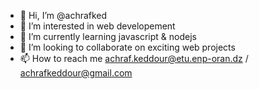- 👋 Hi, I’m @achrafked 
- 👀 I’m interested in web developement
- 🌱 I’m currently learning javascript & nodejs 
- 💞️ I’m looking to collaborate on exciting web projects
- 📫 How to reach me achraf.keddour@etu.enp-oran.dz / achrafkeddour@gmail.com

<!---
achrafked/achrafked is a ✨ special ✨ repository because its `README.md` (this file) appears on your GitHub profile.
You can click the Preview link to take a look at your changes.
--->

